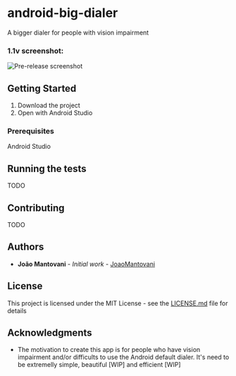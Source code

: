 # android-big-dialer
A bigger dialer for people with vision impairment

### 1.1v screenshot:
![Pre-release screenshot](https://i.imgur.com/ax8m70A.png)

## Getting Started

 1. Download the project
 2. Open with Android Studio

### Prerequisites

Android Studio

## Running the tests

TODO

## Contributing

TODO

## Authors

* **João Mantovani** - *Initial work* - [JoaoMantovani](https://github.com/joaomantovani)

## License

This project is licensed under the MIT License - see the [LICENSE.md](LICENSE.md) file for details

## Acknowledgments

* The motivation to create this app is for people who have vision impairment and/or difficults to use the Android default dialer. It's need to be extremelly simple, beautiful [WIP] and efficient [WIP]
